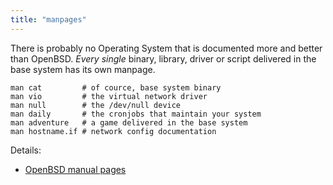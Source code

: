 ```yaml
---
title: "manpages"
---
```


There is probably no Operating System that is documented more and better than
OpenBSD. *Every single* binary, library, driver or script delivered in the
base system has its own manpage.

```
man cat         # of cource, base system binary
man vio         # the virtual network driver
man null        # the /dev/null device
man daily       # the cronjobs that maintain your system
man adventure   # a game delivered in the base system
man hostname.if # network config documentation
```

Details:

* [OpenBSD manual pages](https://man.openbsd.org/)

